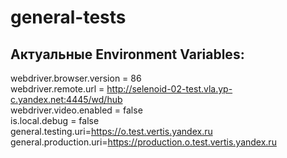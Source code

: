 # general-tests
## Актуальные Environment Variables:  
webdriver.browser.version = 86  
webdriver.remote.url = http://selenoid-02-test.vla.yp-c.yandex.net:4445/wd/hub  
webdriver.video.enabled = false  
is.local.debug = false  
general.testing.uri=https://o.test.vertis.yandex.ru  
general.production.uri=https://production.o.test.vertis.yandex.ru
